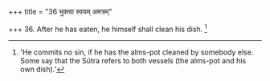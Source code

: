 +++
title = "36 भुक्त्वा स्वयम् अमत्रम्"

+++
36. After he has eaten, he himself shall clean his dish. [^16] 


[^16]:  'He commits no sin, if he has the alms-pot cleaned by somebody else. Some say that the Sūtra refers to both vessels (the alms-pot and his own dish).'
